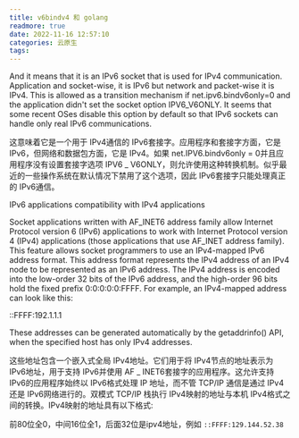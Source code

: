 ```yaml
---
title: v6bindv4 和 golang
readmore: true
date: 2022-11-16 12:57:10
categories: 云原生
tags:
---
```



And it means that it is an IPv6 socket that is used for IPv4 communication. Application and socket-wise, it is IPv6 but network and packet-wise it is IPv4. This is allowed as a transition mechanism if net.ipv6.bindv6only=0 and the application didn't set the socket option IPV6_V6ONLY. It seems that some recent OSes disable this option by default so that IPv6 sockets can handle only real IPv6 communications. 

这意味着它是一个用于 IPv4通信的 IPv6套接字。应用程序和套接字方面，它是 IPv6，但网络和数据包方面，它是 IPv4。如果 net.IPV6.bindv6only = 0并且应用程序没有设置套接字选项 IPV6 _ V6ONLY，则允许使用这种转换机制。似乎最近的一些操作系统在默认情况下禁用了这个选项，因此 IPv6套接字只能处理真正的 IPv6通信。

IPv6 applications compatibility with IPv4 applications

Socket applications written with AF_INET6 address family allow Internet Protocol version 6 (IPv6) applications to work with Internet Protocol version 4 (IPv4) applications (those applications that use AF_INET address family). This feature allows socket programmers to use an IPv4-mapped IPv6 address format. This address format represents the IPv4 address of an IPv4 node to be represented as an IPv6 address. The IPv4 address is encoded into the low-order 32 bits of the IPv6 address, and the high-order 96 bits hold the fixed prefix 0:0:0:0:0:FFFF. For example, an IPv4-mapped address can look like this:

::FFFF:192.1.1.1

These addresses can be generated automatically by the getaddrinfo() API, when the specified host has only IPv4 addresses.

这些地址包含一个嵌入式全局 IPv4地址。它们用于将 IPv4节点的地址表示为 IPv6地址，用于支持 IPv6并使用 AF _ INET6套接字的应用程序。这允许支持 IPv6的应用程序始终以 IPv6格式处理 IP 地址，而不管 TCP/IP 通信是通过 IPv4还是 IPv6网络进行的。双模式 TCP/IP 栈执行 IPv4映射的地址与本机 IPv4格式之间的转换。IPv4映射的地址具有以下格式:

前80位全0，中间16位全1，后面32位是ipv4地址，例如 `::FFFF:129.144.52.38`

